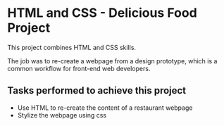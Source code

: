 # HTML and CSS - Delicious Food Project

This project combines HTML and CSS skills.

The job was to re-create a webpage from a design prototype, which is a common workflow for front-end web developers.

## Tasks performed to achieve this project

- Use HTML to re-create the content of a restaurant webpage
- Stylize the webpage using css